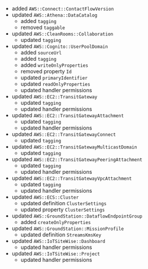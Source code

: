 - added `AWS::Connect::ContactFlowVersion`
- updated `AWS::Athena::DataCatalog`
  - added `tagging`
  - removed `taggable`
- updated `AWS::CleanRooms::Collaboration`
  - updated `tagging`
- updated `AWS::Cognito::UserPoolDomain`
  - added `sourceUrl`
  - added `tagging`
  - added `writeOnlyProperties`
  - removed property `Id`
  - updated `primaryIdentifier`
  - updated `readOnlyProperties`
  - updated handler permissions
- updated `AWS::EC2::TransitGateway`
  - updated `tagging`
  - updated handler permissions
- updated `AWS::EC2::TransitGatewayAttachment`
  - updated `tagging`
  - updated handler permissions
- updated `AWS::EC2::TransitGatewayConnect`
  - updated `tagging`
- updated `AWS::EC2::TransitGatewayMulticastDomain`
  - updated `tagging`
- updated `AWS::EC2::TransitGatewayPeeringAttachment`
  - updated `tagging`
  - updated handler permissions
- updated `AWS::EC2::TransitGatewayVpcAttachment`
  - updated `tagging`
  - updated handler permissions
- updated `AWS::ECS::Cluster`
  - updated definition `ClusterSettings`
  - updated property `ClusterSettings`
- updated `AWS::GroundStation::DataflowEndpointGroup`
  - added `createOnlyProperties`
- updated `AWS::GroundStation::MissionProfile`
  - updated definition `StreamsKmsKey`
- updated `AWS::IoTSiteWise::Dashboard`
  - updated handler permissions
- updated `AWS::IoTSiteWise::Project`
  - updated handler permissions
